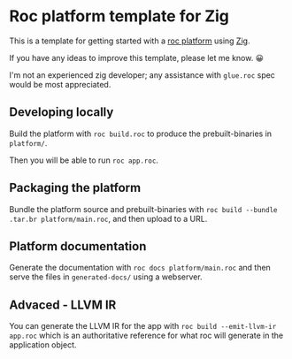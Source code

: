 # Roc platform template for Zig

This is a template for getting started with a [roc platform](https://www.roc-lang.org/platforms) using [Zig](https://ziglang.org).

If you have any ideas to improve this template, please let me know. 😀

I'm not an experienced zig developer; any assistance with `glue.roc` spec would be most appreciated.

## Developing locally

Build the platform with `roc build.roc` to produce the prebuilt-binaries in `platform/`.

Then you will be able to run `roc app.roc`.

## Packaging the platform

Bundle the platform source and prebuilt-binaries with `roc build --bundle .tar.br platform/main.roc`, and then upload to a URL.

## Platform documentation

Generate the documentation with `roc docs platform/main.roc` and then serve the files in `generated-docs/` using a webserver.

## Advaced - LLVM IR

You can generate the LLVM IR for the app with `roc build --emit-llvm-ir app.roc` which is an authoritative reference for what roc will generate in the application object.
